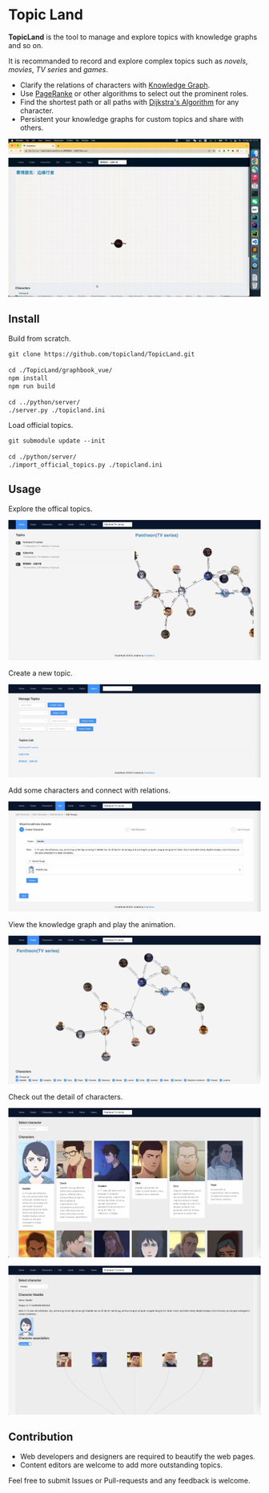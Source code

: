 # Topic Land

**TopicLand** is the tool to manage and explore topics with knowledge graphs and so on.

It is recommanded to record and explore complex topics such as *novels*, *movies*, *TV series* and *games*.

* Clarify the relations of characters with [Knowledge Graph](https://en.wikipedia.org/wiki/Knowledge_graph).
* Use [PageRanke](https://en.wikipedia.org/wiki/PageRank) or other algorithms to select out the prominent roles. 
* Find the shortest path or all paths with [Dijkstra's Algorithm](https://en.wikipedia.org/wiki/Dijkstra%27s_algorithm) for any character.
* Persistent your knowledge graphs for custom topics and share with others.

![](./images/play_graph.gif)

## Install

Build from scratch.

```
git clone https://github.com/topicland/TopicLand.git

cd ./TopicLand/graphbook_vue/
npm install
npm run build

cd ../python/server/
./server.py ./topicland.ini
```

Load official topics.

```
git submodule update --init

cd ./python/server/
./import_official_topics.py ./topicland.ini
```

## Usage

Explore the offical topics.

![](./images/topic_list.jpg)

Create a new topic.

![](./images/create_topic.jpg)

Add some characters and connect with relations.

![](./images/add_character.jpg)

View the knowledge graph and play the animation.

![](./images/view_graph.jpg)

Check out the detail of characters.

![](./images/character_list.jpg)

![](./images/character_detail.jpg)

## Contribution

* Web developers and designers are required to beautify the web pages.
* Content editors are welcome to add more outstanding topics.

Feel free to submit Issues or Pull-requests and any feedback is welcome.

